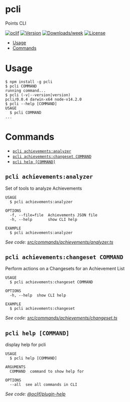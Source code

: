 pcli
====

Points CLI

[![oclif](https://img.shields.io/badge/cli-oclif-brightgreen.svg)](https://oclif.io)
[![Version](https://img.shields.io/npm/v/pcli.svg)](https://npmjs.org/package/pcli)
[![Downloads/week](https://img.shields.io/npm/dw/pcli.svg)](https://npmjs.org/package/pcli)
[![License](https://img.shields.io/npm/l/pcli.svg)](https://github.com/joe307bad/pcli/blob/master/package.json)

<!-- toc -->
* [Usage](#usage)
* [Commands](#commands)
<!-- tocstop -->
# Usage
<!-- usage -->
```sh-session
$ npm install -g pcli
$ pcli COMMAND
running command...
$ pcli (-v|--version|version)
pcli/0.0.4 darwin-x64 node-v14.2.0
$ pcli --help [COMMAND]
USAGE
  $ pcli COMMAND
...
```
<!-- usagestop -->
# Commands
<!-- commands -->
* [`pcli achievements:analyzer`](#pcli-achievementsanalyzer)
* [`pcli achievements:changeset COMMAND`](#pcli-achievementschangeset-command)
* [`pcli help [COMMAND]`](#pcli-help-command)

## `pcli achievements:analyzer`

Set of tools to analyze Achievements

```
USAGE
  $ pcli achievements:analyzer

OPTIONS
  -f, --file=file  Achievements JSON file
  -h, --help       show CLI help

EXAMPLE
  $ pcli achievements:analyzer
```

_See code: [src/commands/achievements/analyzer.ts](https://github.com/joe307bad/pcli/blob/v0.0.4/src/commands/achievements/analyzer.ts)_

## `pcli achievements:changeset COMMAND`

Perform actions on a Changesets for an Achievement List

```
USAGE
  $ pcli achievements:changeset COMMAND

OPTIONS
  -h, --help  show CLI help

EXAMPLE
  $ pcli achievements:changeset
```

_See code: [src/commands/achievements/changeset.ts](https://github.com/joe307bad/pcli/blob/v0.0.4/src/commands/achievements/changeset.ts)_

## `pcli help [COMMAND]`

display help for pcli

```
USAGE
  $ pcli help [COMMAND]

ARGUMENTS
  COMMAND  command to show help for

OPTIONS
  --all  see all commands in CLI
```

_See code: [@oclif/plugin-help](https://github.com/oclif/plugin-help/blob/v2.2.3/src/commands/help.ts)_
<!-- commandsstop -->
